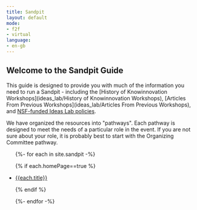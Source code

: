```yaml
---
title: Sandpit
layout: default
mode:
- f2f
- virtual
language:
- en-gb
---
```

## Welcome to the Sandpit Guide

This guide is designed to provide you with much of the information you need to run a Sandpit - including the [History of Knowinnovation Workshops](ideas_lab/History of Knowinnovation Workshops), [Articles From Previous Workshops](ideas_lab/Articles From Previous Workshops), and [NSF-funded Ideas Lab policies](https://www.nsf.gov/pubs/policydocs/pappguide/nsf16001/nsf16_1.pdf#page#54). 

We have organized the resources into "pathways". Each pathway is designed to meet the needs of a particular role in the event. If you are not sure about your role, it is probably best to start with the Organizing Committee pathway.


<ul>
{%- for each in site.sandpit -%}

{% if each.homePage==true %}

<li><a href="{{each.url}}">{{each.title}}</a></li>

{% endif %}

{%- endfor -%}
</ul>